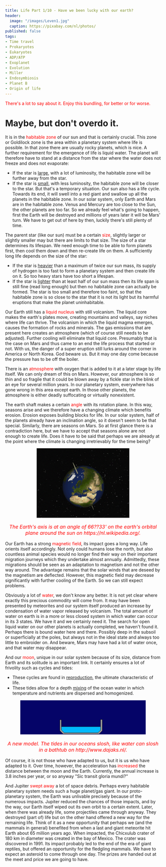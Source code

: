 ```yaml
---
title: Life Part 1/10 - Have we been lucky with our earth?
header:
  image: "/images/Leven1.jpg"
  caption: https://pixabay.com/nl/photos/
published: false
tags:
- Time travel
- Prokaryotes
- Eukaryotes
- ADP/ATP
- Exoplanet
- Evolution
- Miller
- Endosymbiosis
- Planet B
- Origin of life
---
```


<span style="color: red;">There's a lot to say about it. Enjoy this bundling, for better or for worse.</span>

# Maybe, but don't overdo it.
It is in the <span style="color: red;">habitable zone</span> of our sun and that is certainly crucial. This zone or Goldilock zone is the area within a planetary system where life is possible. In that zone there are usually rocky planets, which is nice. A further requirement for the emergence of life is liquid water. The planet will therefore have to stand at a distance from the star where the water does not freeze and does not evaporate:
* If the star is <u>large</u>, with a lot of luminosity, the habitable zone will be further away from the star. 
* If the star is <u>small</u>, with less luminosity, the habitable zone will be closer to the star. 
But that's a temporary situation. Our sun also has a life cycle. Towards its end, it will swell into a red giant and swallow up all the planets in the habitable zone. In our solar system, only Earth and Mars are in the habitable zone. Venus and Mercury are too close to the Sun, the other planets are too far. So we already feel what's going to happen, first the Earth will be destroyed and millions of years later it will be Mars' turn. We have to get out of here by then, luckily there's still plenty of time. 

The parent star (like our sun) must be a certain <span style="color: red;">size</span>, slightly larger or slightly smaller may but there are limits to that size. The size of a star determines its lifespan. We need enough time to be able to form planets first, then cool them down and then re-create life on them. A sufficiently long life depends on the size of the star:
* If the star is <u>heavier</u> than a maximum of twice our sun mass, its supply of hydrogen is too fast to form a planetary system and then create life on it. So too heavy stars have too short a lifespan. 
* If the star is <u>lighter</u> than at least half of our sun mass then its life span is still fine (read long enough) but then no habitable zone can actually be formed. The star is too small and therefore too faint, so that the habitable zone is so close to the star that it is not its light but its harmful eruptions that make the planet uninhabitable.

Our Earth still has a <span style="color: red;">liquid nucleus</span> with still volcanism. The liquid core makes the earth's plates move, creating mountains and valleys, say niches where life can thrive. The volcanism in which the liquid magma emerges, causes the formation of rocks and minerals. The gas emissions that are present here creates an atmosphere (which of course still needs to be adjusted). Further cooling will eliminate that liquid core. Presumably that is the case on Mars and thus came to an end the life process that started or not. With us, the danger of a super eruption still lurks around the corner in America or North Korea. God beware us. But it may one day come because the pressure has to be off the boiler. 

There is an <span style="color: red;">atmosphere</span> with oxygen that is added to it at a later stage by life itself. We can only dream of this on Mars. However, our atmosphere is so thin and so fragile that it could be blown away by a fickle star in the blink of an eye for several million years. In our planetary system, everywhere has gone wrong in this area except earth. In those other planets, the atmosphere is either deadly suffocating or virtually nonexistent.

The earth shaft makes a certain <span style="color: red;">angle</span> with its rotation plane. In this way, seasons arise and we therefore have a changing climate which benefits erosion. Erosion exposes building blocks for life. In our solar system, half of the planets already have an inclination angle, so it doesn't seem to be that special. Similarly, there are seasons on Mars. So at first glance there is a contradiction here, but we have to accept that seasons alone are not enough to create life. Does it have to be said that perhaps we are already at the point where the climate is changing irretrievably for the time being?

<div align="center"><img src="/images/Aardas.gif" alt="" width="" height=""></div>

<p style="text-align: center; font-size: 12pt;"><span style="color: red;"><i>The Earth's axis is at an angle of 66??33' on the earth's orbital plane around the sun on https://nl.wikipedia.org/.</i></span></p>

Our Earth has a strong <span style="color: red;">magnetic field</span>, its impact goes a long way. Life orients itself accordingly. Not only could humans lose the north, but also countless animal species would no longer find their way on their important migration journeys which they undertake almost annually. Admittedly, these migrations should be seen as an adaptation to magnetism and not the other way around. The advantage remains that the solar winds that are deseed by the magnetism are deflected. However, this magnetic field may decrease significantly with further cooling of the Earth. So we can still expect problems.

Obviously a lot of <span style="color: red;">water</span>, we don't know any better. It is not yet clear where exactly this precious commodity will come from. It may have been presented by meteorites and our system itself produced an increase by condensation of water vapor released by volcanism. The total amount of water on earth is in a more or less closed system in which water can occur in its 3 states. We have it and we certainly need it. The search for open liquid water on our other planets is actually completed, we haven't found it. Perhaps there is bound water here and there. Possibly deep in the subsoil or superficially at the poles, but always not in the ideal state and always too little to embroider on. And beware, Mars may have had a lot of water once, and that water may disappear.

And our <span style="color: red;">moon</span>, unique in our solar system because of its size, distance from Earth and its solitude is an important link. It certainly ensures a lot of frivolity such as cycles and tides:
* These cycles are found in <u>reproduction</u>, the ultimate characteristic of life. 
* These tides allow for a depth <u>mixing</u> of the ocean water in which temperature and nutrients are dispersed and homogenized. 

<div align="center"><img src="/images/Getijden.gif" alt="" width="" height=""></div>

<p style="text-align: center; font-size: 12pt;"><span style="color: red;"><i>A new model. The tides in our oceans slosh, like water can slosh in a bathtub on http://www.dajaks.nl/.</i></span></p>

Of course, it is not those who have adapted to us, but it is us who have adapted to it. Over time, however, the acceleration has <span style="color: red;">increased</span> the distance between the moon and the Earth. Currently, the annual increase is 3.8 inches per year, or so anyway "Sic transit gloria mundi?"

And Jupiter <span style="color: red;">swept away</span> a lot of space debris. Perhaps every habitable planetary system needs such a huge planet/gas giant. In our proto-planetary system, the Earth was unlivable precisely because of the numerous impacts. Jupiter reduced the chances of those impacts, and by the way, our Earth itself wiped out its own orbit to a certain extent. Later, when there was already life, some projectiles came through anyway. They destroyed (part of) life but on the other hand offered a new way for the remaining life. Think of it as a new opportunity that perhaps we (and the mammals in general) benefited from when a last and giant meteorite hit Earth about 65 million years ago. When impacted, the Chicxulub crater of 180 km in diameter was created in the bay of Mexico. The crater was discovered in 1991. Its impact probably led to the end of the era of giant reptiles, but offered an opportunity for the fledgling mammals. We have to expect an asteroid to come through one day. The prizes are handed out at the meet and price we are going to have.
